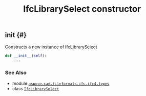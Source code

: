 ﻿---
title: IfcLibrarySelect constructor
second_title: Aspose.CAD for Python via .NET API References
description: 
type: docs
weight: 10
url: /python-net/aspose.cad.fileformats.ifc.ifc4.types/ifclibraryselect/__init__/
is_root: false
---

## __init__ {#}

Constructs a new instance of IfcLibrarySelect



```python
def __init__(self):
    ...
```





### See Also
* module [`aspose.cad.fileformats.ifc.ifc4.types`](../../)
* class [`IfcLibrarySelect`](/cad/python-net/aspose.cad.fileformats.ifc.ifc4.types/ifclibraryselect)
